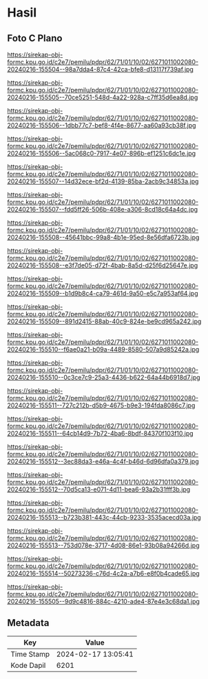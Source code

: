 # Hasil

## Foto C Plano

https://sirekap-obj-formc.kpu.go.id/c2e7/pemilu/pdpr/62/71/01/10/02/6271011002080-20240216-155504--98a7dda4-87c4-42ca-bfe8-d13117f739af.jpg

https://sirekap-obj-formc.kpu.go.id/c2e7/pemilu/pdpr/62/71/01/10/02/6271011002080-20240216-155505--70ce5251-548d-4a22-928a-c7ff35d6ea8d.jpg

https://sirekap-obj-formc.kpu.go.id/c2e7/pemilu/pdpr/62/71/01/10/02/6271011002080-20240216-155506--1dbb77c7-bef8-4f4e-8677-aa60a93cb38f.jpg

https://sirekap-obj-formc.kpu.go.id/c2e7/pemilu/pdpr/62/71/01/10/02/6271011002080-20240216-155506--5ac068c0-7917-4e07-896b-ef1251c6dc1e.jpg

https://sirekap-obj-formc.kpu.go.id/c2e7/pemilu/pdpr/62/71/01/10/02/6271011002080-20240216-155507--14d32ece-bf2d-4139-85ba-2acb9c34853a.jpg

https://sirekap-obj-formc.kpu.go.id/c2e7/pemilu/pdpr/62/71/01/10/02/6271011002080-20240216-155507--fdd5ff26-506b-408e-a306-8cd18c64a4dc.jpg

https://sirekap-obj-formc.kpu.go.id/c2e7/pemilu/pdpr/62/71/01/10/02/6271011002080-20240216-155508--45641bbc-99a8-4b1e-95ed-8e56dfa6723b.jpg

https://sirekap-obj-formc.kpu.go.id/c2e7/pemilu/pdpr/62/71/01/10/02/6271011002080-20240216-155508--e3f7de05-d72f-4bab-8a5d-d25f6d25647e.jpg

https://sirekap-obj-formc.kpu.go.id/c2e7/pemilu/pdpr/62/71/01/10/02/6271011002080-20240216-155509--b1d9b8c4-ca79-461d-9a50-e5c7a953af64.jpg

https://sirekap-obj-formc.kpu.go.id/c2e7/pemilu/pdpr/62/71/01/10/02/6271011002080-20240216-155509--891d2415-88ab-40c9-824e-be9cd965a242.jpg

https://sirekap-obj-formc.kpu.go.id/c2e7/pemilu/pdpr/62/71/01/10/02/6271011002080-20240216-155510--f6ae0a21-b09a-4489-8580-507a9d85242a.jpg

https://sirekap-obj-formc.kpu.go.id/c2e7/pemilu/pdpr/62/71/01/10/02/6271011002080-20240216-155510--0c3ce7c9-25a3-4436-b622-64a44b6918d7.jpg

https://sirekap-obj-formc.kpu.go.id/c2e7/pemilu/pdpr/62/71/01/10/02/6271011002080-20240216-155511--727c212b-d5b9-4675-b9e3-194fda8086c7.jpg

https://sirekap-obj-formc.kpu.go.id/c2e7/pemilu/pdpr/62/71/01/10/02/6271011002080-20240216-155511--64cb14d9-7b72-4ba6-8bdf-84370f103f10.jpg

https://sirekap-obj-formc.kpu.go.id/c2e7/pemilu/pdpr/62/71/01/10/02/6271011002080-20240216-155512--3ec88da3-e46a-4c4f-b46d-6d96dfa0a379.jpg

https://sirekap-obj-formc.kpu.go.id/c2e7/pemilu/pdpr/62/71/01/10/02/6271011002080-20240216-155512--70d5ca13-e071-4d11-bea6-93a2b31fff3b.jpg

https://sirekap-obj-formc.kpu.go.id/c2e7/pemilu/pdpr/62/71/01/10/02/6271011002080-20240216-155513--b723b381-443c-44cb-9233-3535acecd03a.jpg

https://sirekap-obj-formc.kpu.go.id/c2e7/pemilu/pdpr/62/71/01/10/02/6271011002080-20240216-155513--753d078e-3717-4d08-86e1-93b08a94266d.jpg

https://sirekap-obj-formc.kpu.go.id/c2e7/pemilu/pdpr/62/71/01/10/02/6271011002080-20240216-155514--50273236-c76d-4c2a-a7b6-e8f0b4cade65.jpg

https://sirekap-obj-formc.kpu.go.id/c2e7/pemilu/pdpr/62/71/01/10/02/6271011002080-20240216-155505--9d9c4816-884c-4210-ade4-87e4e3c68da1.jpg


## Metadata

| Key        | Value               |
| ---------- | ------------------- |
| Time Stamp | 2024-02-17 13:05:41 |
| Kode Dapil | 6201                |



